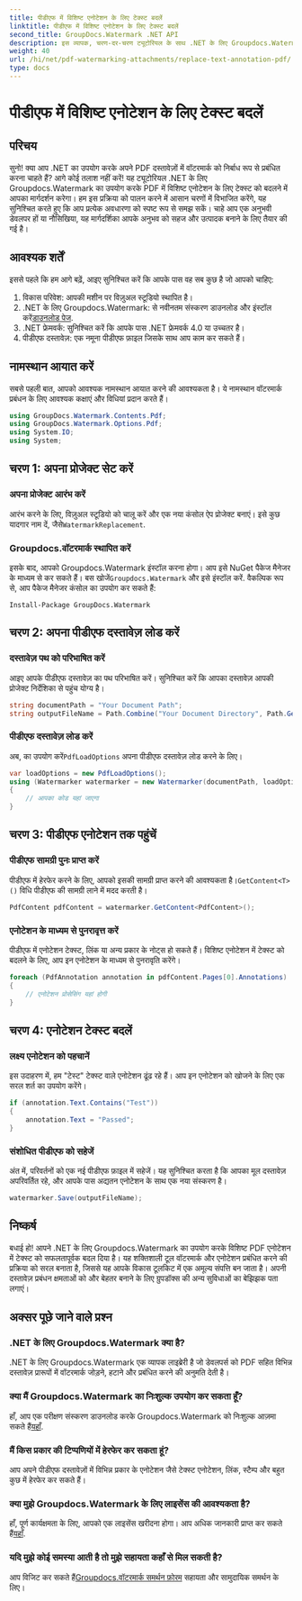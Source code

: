 ```yaml
---
title: पीडीएफ में विशिष्ट एनोटेशन के लिए टेक्स्ट बदलें
linktitle: पीडीएफ में विशिष्ट एनोटेशन के लिए टेक्स्ट बदलें
second_title: GroupDocs.Watermark .NET API
description: इस व्यापक, चरण-दर-चरण ट्यूटोरियल के साथ .NET के लिए Groupdocs.Watermark का उपयोग करके विशिष्ट पीडीएफ एनोटेशन में टेक्स्ट को बदलने का तरीका जानें।
weight: 40
url: /hi/net/pdf-watermarking-attachments/replace-text-annotation-pdf/
type: docs
---
```

# पीडीएफ में विशिष्ट एनोटेशन के लिए टेक्स्ट बदलें

## परिचय
सुनो! क्या आप .NET का उपयोग करके अपने PDF दस्तावेज़ों में वॉटरमार्क को निर्बाध रूप से प्रबंधित करना चाहते हैं? आगे कोई तलाश नहीं करें! यह ट्यूटोरियल .NET के लिए Groupdocs.Watermark का उपयोग करके PDF में विशिष्ट एनोटेशन के लिए टेक्स्ट को बदलने में आपका मार्गदर्शन करेगा। हम इस प्रक्रिया को पालन करने में आसान चरणों में विभाजित करेंगे, यह सुनिश्चित करते हुए कि आप प्रत्येक अवधारणा को स्पष्ट रूप से समझ सकें। चाहे आप एक अनुभवी डेवलपर हों या नौसिखिया, यह मार्गदर्शिका आपके अनुभव को सहज और उत्पादक बनाने के लिए तैयार की गई है।
## आवश्यक शर्तें
इससे पहले कि हम आगे बढ़ें, आइए सुनिश्चित करें कि आपके पास वह सब कुछ है जो आपको चाहिए:
1. विकास परिवेश: आपकी मशीन पर विज़ुअल स्टूडियो स्थापित है।
2.  .NET के लिए Groupdocs.Watermark: से नवीनतम संस्करण डाउनलोड और इंस्टॉल करें[डाउनलोड पेज](https://releases.groupdocs.com/Watermark/net/).
3. .NET फ्रेमवर्क: सुनिश्चित करें कि आपके पास .NET फ्रेमवर्क 4.0 या उच्चतर है।
4. पीडीएफ दस्तावेज़: एक नमूना पीडीएफ फ़ाइल जिसके साथ आप काम कर सकते हैं।
## नामस्थान आयात करें
सबसे पहली बात, आपको आवश्यक नामस्थान आयात करने की आवश्यकता है। ये नामस्थान वॉटरमार्क प्रबंधन के लिए आवश्यक कक्षाएं और विधियां प्रदान करते हैं।
```csharp
using GroupDocs.Watermark.Contents.Pdf;
using GroupDocs.Watermark.Options.Pdf;
using System.IO;
using System;
```
## चरण 1: अपना प्रोजेक्ट सेट करें
### अपना प्रोजेक्ट आरंभ करें
आरंभ करने के लिए, विज़ुअल स्टूडियो को चालू करें और एक नया कंसोल ऐप प्रोजेक्ट बनाएं। इसे कुछ यादगार नाम दें, जैसे`WatermarkReplacement`.
### Groupdocs.वॉटरमार्क स्थापित करें
 इसके बाद, आपको Groupdocs.Watermark इंस्टॉल करना होगा। आप इसे NuGet पैकेज मैनेजर के माध्यम से कर सकते हैं। बस खोजें`Groupdocs.Watermark` और इसे इंस्टॉल करें. वैकल्पिक रूप से, आप पैकेज मैनेजर कंसोल का उपयोग कर सकते हैं:
```shell
Install-Package GroupDocs.Watermark
```
## चरण 2: अपना पीडीएफ दस्तावेज़ लोड करें
### दस्तावेज़ पथ को परिभाषित करें
आइए आपके पीडीएफ दस्तावेज़ का पथ परिभाषित करें। सुनिश्चित करें कि आपका दस्तावेज़ आपकी प्रोजेक्ट निर्देशिका से पहुंच योग्य है।
```csharp
string documentPath = "Your Document Path";
string outputFileName = Path.Combine("Your Document Directory", Path.GetFileName(documentPath));
```
### पीडीएफ दस्तावेज़ लोड करें
 अब, का उपयोग करें`PdfLoadOptions` अपना पीडीएफ दस्तावेज़ लोड करने के लिए।
```csharp
var loadOptions = new PdfLoadOptions();
using (Watermarker watermarker = new Watermarker(documentPath, loadOptions))
{
    // आपका कोड यहां जाएगा
}
```
## चरण 3: पीडीएफ एनोटेशन तक पहुंचें
### पीडीएफ सामग्री पुनः प्राप्त करें
 पीडीएफ में हेरफेर करने के लिए, आपको इसकी सामग्री प्राप्त करने की आवश्यकता है।`GetContent<T>()` विधि पीडीएफ की सामग्री लाने में मदद करती है।
```csharp
PdfContent pdfContent = watermarker.GetContent<PdfContent>();
```
### एनोटेशन के माध्यम से पुनरावृत्त करें
पीडीएफ में एनोटेशन टेक्स्ट, लिंक या अन्य प्रकार के नोट्स हो सकते हैं। विशिष्ट एनोटेशन में टेक्स्ट को बदलने के लिए, आप इन एनोटेशन के माध्यम से पुनरावृति करेंगे।
```csharp
foreach (PdfAnnotation annotation in pdfContent.Pages[0].Annotations)
{
    // एनोटेशन प्रोसेसिंग यहां होगी
}
```
## चरण 4: एनोटेशन टेक्स्ट बदलें
### लक्ष्य एनोटेशन को पहचानें
इस उदाहरण में, हम "टेस्ट" टेक्स्ट वाले एनोटेशन ढूंढ रहे हैं। आप इन एनोटेशन को खोजने के लिए एक सरल शर्त का उपयोग करेंगे।
```csharp
if (annotation.Text.Contains("Test"))
{
    annotation.Text = "Passed";
}
```
### संशोधित पीडीएफ को सहेजें
अंत में, परिवर्तनों को एक नई पीडीएफ फ़ाइल में सहेजें। यह सुनिश्चित करता है कि आपका मूल दस्तावेज़ अपरिवर्तित रहे, और आपके पास अद्यतन एनोटेशन के साथ एक नया संस्करण है।
```csharp
watermarker.Save(outputFileName);
```

## निष्कर्ष
बधाई हो! आपने .NET के लिए Groupdocs.Watermark का उपयोग करके विशिष्ट PDF एनोटेशन में टेक्स्ट को सफलतापूर्वक बदल दिया है। यह शक्तिशाली टूल वॉटरमार्क और एनोटेशन प्रबंधित करने की प्रक्रिया को सरल बनाता है, जिससे यह आपके विकास टूलकिट में एक अमूल्य संपत्ति बन जाता है। अपनी दस्तावेज़ प्रबंधन क्षमताओं को और बेहतर बनाने के लिए ग्रुपडॉक्स की अन्य सुविधाओं का बेझिझक पता लगाएं।
## अक्सर पूछे जाने वाले प्रश्न
### .NET के लिए Groupdocs.Watermark क्या है?
.NET के लिए Groupdocs.Watermark एक व्यापक लाइब्रेरी है जो डेवलपर्स को PDF सहित विभिन्न दस्तावेज़ प्रारूपों में वॉटरमार्क जोड़ने, हटाने और प्रबंधित करने की अनुमति देती है।
### क्या मैं Groupdocs.Watermark का निःशुल्क उपयोग कर सकता हूँ?
 हाँ, आप एक परीक्षण संस्करण डाउनलोड करके Groupdocs.Watermark को निःशुल्क आज़मा सकते हैं[यहाँ](https://releases.groupdocs.com/).
### मैं किस प्रकार की टिप्पणियों में हेरफेर कर सकता हूं?
आप अपने पीडीएफ दस्तावेज़ों में विभिन्न प्रकार के एनोटेशन जैसे टेक्स्ट एनोटेशन, लिंक, स्टैम्प और बहुत कुछ में हेरफेर कर सकते हैं।
### क्या मुझे Groupdocs.Watermark के लिए लाइसेंस की आवश्यकता है?
 हाँ, पूर्ण कार्यक्षमता के लिए, आपको एक लाइसेंस खरीदना होगा। आप अधिक जानकारी प्राप्त कर सकते हैं[यहाँ](https://purchase.groupdocs.com/buy).
### यदि मुझे कोई समस्या आती है तो मुझे सहायता कहाँ से मिल सकती है?
 आप विजिट कर सकते हैं[Groupdocs.वॉटरमार्क समर्थन फ़ोरम](https://forum.groupdocs.com/c/watermark/19) सहायता और सामुदायिक समर्थन के लिए।